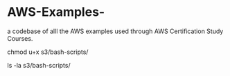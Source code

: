 # AWS-Examples-
a codebase of alll the AWS examples used through AWS Certification Study Courses.

<!-- to make out script files in bash-script folder executable we change its mode using chmod -->
chmod u+x s3/bash-scripts/

<!-- us ls -la s3/bash-scripts/ to see executable file  -->
ls -la s3/bash-scripts/